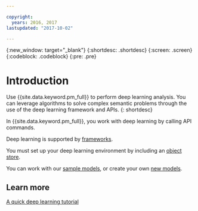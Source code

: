 ```yaml
---

copyright:
  years: 2016, 2017
lastupdated: "2017-10-02"

---
```

{:new_window: target="_blank"}
{:shortdesc: .shortdesc}
{:screen: .screen}
{:codeblock: .codeblock}
{:pre: .pre}
# IntroductionUse {{site.data.keyword.pm_full}} to perform deep learning analysis. You can leverage algorithms to solve complex semantic problems through the use of the deep learning framework and APIs. 
{: shortdesc}

In {{site.data.keyword.pm_full}}, you work with deep learning by calling API commands.

Deep learning is supported by [frameworks](ml_dlaas_supported_framework.html).

You must set up your deep learning environment by including an [object store](ml_dlaas_object_store.html).

You can work with our [sample models](ml_dlaas_working_with_sample_models.html), or create your own [new models](ml_dlaas_working_with_new_models.html).## Learn more

[A quick deep learning tutorial](https://www.ibm.com/blogs/watson/2016/10/quick-deep-learning-tutorial/)

